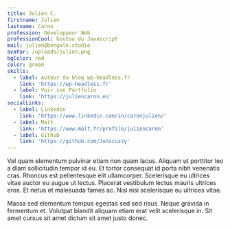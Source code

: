 ```yaml
---
title: Julien C.
firstname: Julien
lastname: Caron
profession: Développeur Web
professionCool: Goutou du Javascript
mail: julien@bengale.studio
avatar: /uploads/julien.png
bgColor: red
color: green
skills:
  - label: Auteur du blog wp-headless.fr
    link: 'https://wp-headless.fr'
  - label: Voir son Portfolio
    link: 'https://juliencaron.eu'
socialLinks:
  - label: Linkedin
    link: 'https://www.linkedin.com/in/caronjulien/'
  - label: Malt
    link: 'https://www.malt.fr/profile/juliencaron'
  - label: Github
    link: 'https://github.com/Junscuzzy'
---
```

Vel quam elementum pulvinar etiam non quam lacus. Aliquam ut porttitor leo a diam sollicitudin tempor id eu. Et tortor consequat id porta nibh venenatis cras. Rhoncus est pellentesque elit ullamcorper. Scelerisque eu ultrices vitae auctor eu augue ut lectus. Placerat vestibulum lectus mauris ultrices eros. Et netus et malesuada fames ac. Nisl nisi scelerisque eu ultrices vitae.

Massa sed elementum tempus egestas sed sed risus. Neque gravida in fermentum et. Volutpat blandit aliquam etiam erat velit scelerisque in. Sit amet cursus sit amet dictum sit amet justo donec.

